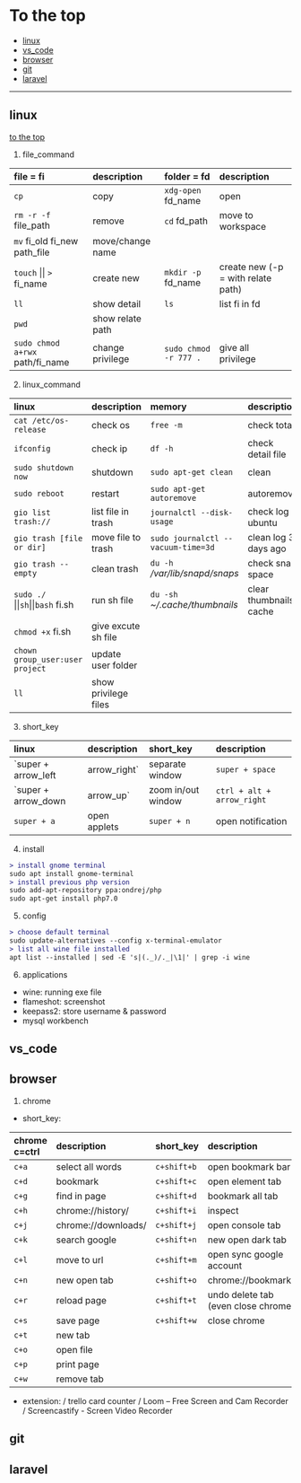 # To the top

- [linux](#linux)
- [vs_code](#vs_code)
- [browser](#browser)
- [git](#git)
- [laravel](#laravel)

---

## linux

[to the top](#to-the-top)

1. file_command

| file = fi                       | description      | folder = fd           | description                        |
| :------------------------------ | :--------------- | :-------------------- | :--------------------------------- |
| `cp`                            | copy             | `xdg-open` fd_name    | open                               |
| `rm -r -f` file_path            | remove           | `cd` fd_path          | move to workspace                  |
| `mv` fi_old fi_new path_file    | move/change name |                       |                                    |
| `touch` \|\| `>` fi_name        | create new       | `mkdir -p` fd_name    | create new (-p = with relate path) |
| `ll`                            | show detail      | `ls`                  | list fi in fd                      |
| `pwd`                           | show relate path |                       |                                    |
| `sudo chmod a+rwx` path/fi_name | change privilege | `sudo chmod -r 777 .` | give all privilege                 |

2. linux_command

| linux                              | description         | memory                             | description            |
| :--------------------------------- | :------------------ | :--------------------------------- | :--------------------- |
| `cat /etc/os-release`              | check os            | `free -m`                          | check total            |
| `ifconfig`                         | check ip            | `df -h`                            | check detail file      |
| `sudo shutdown now`                | shutdown            | `sudo apt-get clean`               | clean                  |
| `sudo reboot`                      | restart             | `sudo apt-get autoremove`          | autoremove             |
| `gio list trash://`                | list file in trash  | `journalctl --disk-usage`          | check log ubuntu       |
| `gio trash [file or dir]`          | move file to trash  | `sudo journalctl --vacuum-time=3d` | clean log 3 days ago   |
| `gio trash --empty`                | clean trash         | `du -h` */var/lib/snapd/snaps*     | check snap space       |
| `sudo ./` \|\|`sh`\|\|`bash` fi.sh | run sh file         | `du -sh` *~/.cache/thumbnails*     | clear thumbnails cache |
| `chmod +x` fi.sh                   | give excute sh file |                                    |                        |
| `chown group_user:user project`    | update user folder  |                                    |                        |
| `ll`                               | show privilege files|                                    |                        |

3. short_key

| linux                              | description         | short_key                          | description            |
| :--------------------------------- | :------------------ | :--------------------------------- | :--------------------- |
| `super + arrow_left | arrow_right` | separate window     | `super + space`                    | change language        |
| `super + arrow_down | arrow_up`    | zoom in/out window  | `ctrl + alt + arrow_right`         | switch workspace       |
| `super + a`                        | open applets        | `super + n`                        | open notification      |

4. install

```diff
> install gnome terminal
sudo apt install gnome-terminal
> install previous php version
sudo add-apt-repository ppa:ondrej/php
sudo apt-get install php7.0
```

5. config

```diff
> choose default terminal
sudo update-alternatives --config x-terminal-emulator
> list all wine file installed
apt list --installed | sed -E 's|(._)/._|\1|' | grep -i wine
```

6. applications

- wine: running exe file
- flameshot: screenshot
- keepass2: store username & password
- mysql workbench

## vs_code

## browser

1. chrome

- short_key:

| chrome **c=ctrl** | description         | short_key           | description                         |
| :-----------------| :------------------ | :-------------------| :-----------------------------------|
| `c+a`             | select all words    | `c+shift+b`         | open bookmark bar                   |
| `c+d`             | bookmark            | `c+shift+c`         | open element tab                    |
| `c+g`             | find in page        | `c+shift+d`         | bookmark all tab                    |
| `c+h`             | chrome://history/   | `c+shift+i`         | inspect                             |
| `c+j`             | chrome://downloads/ | `c+shift+j`         | open console tab                    |
| `c+k`             | search google       | `c+shift+n`         | new open dark tab                   |
| `c+l`             | move to url         | `c+shift+m`         | open sync google account            |
| `c+n`             | new open tab        | `c+shift+o`         | chrome://bookmarks/                 |
| `c+r`             | reload page         | `c+shift+t`         | undo delete tab (even close chrome) |
| `c+s`             | save page           | `c+shift+w`         | close chrome                        |
| `c+t`             | new tab             |
| `c+o`             | open file           |
| `c+p`             | print page          |
| `c+w`             | remove tab          |

- extension:
    / trello card counter
    / Loom – Free Screen and Cam Recorder
    / Screencastify - Screen Video Recorder

## git

## laravel
